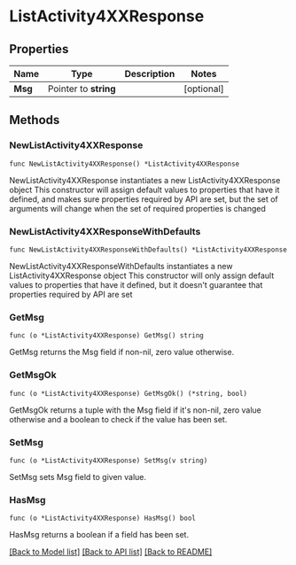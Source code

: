 # ListActivity4XXResponse

## Properties

Name | Type | Description | Notes
------------ | ------------- | ------------- | -------------
**Msg** | Pointer to **string** |  | [optional] 

## Methods

### NewListActivity4XXResponse

`func NewListActivity4XXResponse() *ListActivity4XXResponse`

NewListActivity4XXResponse instantiates a new ListActivity4XXResponse object
This constructor will assign default values to properties that have it defined,
and makes sure properties required by API are set, but the set of arguments
will change when the set of required properties is changed

### NewListActivity4XXResponseWithDefaults

`func NewListActivity4XXResponseWithDefaults() *ListActivity4XXResponse`

NewListActivity4XXResponseWithDefaults instantiates a new ListActivity4XXResponse object
This constructor will only assign default values to properties that have it defined,
but it doesn't guarantee that properties required by API are set

### GetMsg

`func (o *ListActivity4XXResponse) GetMsg() string`

GetMsg returns the Msg field if non-nil, zero value otherwise.

### GetMsgOk

`func (o *ListActivity4XXResponse) GetMsgOk() (*string, bool)`

GetMsgOk returns a tuple with the Msg field if it's non-nil, zero value otherwise
and a boolean to check if the value has been set.

### SetMsg

`func (o *ListActivity4XXResponse) SetMsg(v string)`

SetMsg sets Msg field to given value.

### HasMsg

`func (o *ListActivity4XXResponse) HasMsg() bool`

HasMsg returns a boolean if a field has been set.


[[Back to Model list]](../README.md#documentation-for-models) [[Back to API list]](../README.md#documentation-for-api-endpoints) [[Back to README]](../README.md)


